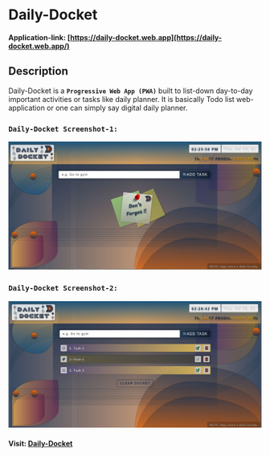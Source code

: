 # Daily-Docket

#### Application-link: [https://daily-docket.web.app](https://daily-docket.web.app/)

## Description

Daily-Docket is a **`Progressive Web App (PWA)`** built to list-down day-to-day important activities or tasks like daily planner. It is basically Todo list web-application or one can simply say digital daily planner.

### `Daily-Docket Screenshot-1:`

![Daily-Docket-1](https://github.com/DalpatRathore/Daily-Docket/blob/display/display/daily-docket-1.jpg)

### `Daily-Docket Screenshot-2:`

![Daily-Docket-1](https://github.com/DalpatRathore/Daily-Docket/blob/display/display/daily-docket-2.jpg)

#### Visit: [Daily-Docket](https://daily-docket.web.app/)
